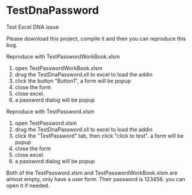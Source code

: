 # TestDnaPassword
Test Excel DNA issue

Please download this project, compile it and then you can reproduce this bug.

Reproduce with TestPasswordWorkBook.xlsm
1) open TestPasswordWorkBook.xlsm
2) drug the TestDnaPassword.xll to excel to load the addin
3) click the button "Button1", a form will be popup
4) close the form
5) close excel.
6) a password dialog will be popup

Reproduce with TestPassword.xlsm
1) open TestPassword.xlsm
2) drug the TestDnaPassword.xll to excel to load the addin
3) click the "TestPassword" tab, then click "click to test". a form will be popup
4) close the form
5) close excel.
6) a password dialog will be popup

Both of the TestPassword.xlsm and TestPasswordWorkBook.xlsm are almost empty, only have a user form. 
Their password is 123456. you can open it if needed.